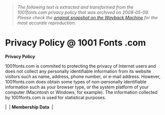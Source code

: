 > *The following text is extracted and transformed from the 1001fonts.com privacy policy that was archived on 2008-05-09. Please check the [original snapshot on the Wayback Machine](https://web.archive.org/web/20080509135324id_/http%3A//www.1001fonts.com/privacy.html) for the most accurate reproduction.*

# Privacy Policy @ 1001 Fonts .com

**Privacy Policy**

1001fonts.com is commited to protecting the privacy of Internet users and does not collect any personally identifiable information from its website visitors such as name, address, phone number, or e-mail address. However, 1001fonts.com does obtain some types of non-personally identifiable information such as your browser type, or the system platform of your computer (Macintosh or Windows, for example). The information collected by 1001fonts.com is used for statistical purposes.

|  |  **Membership Data**  | 
